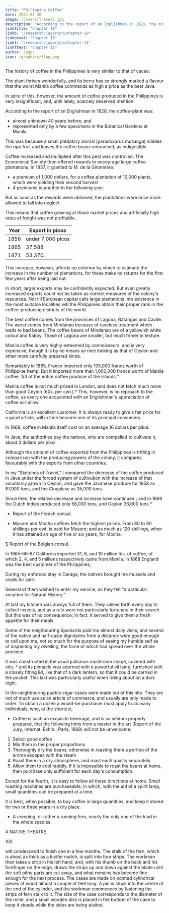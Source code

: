 ```yaml
---
title: "Philippine Coffee"
date: 2022-04-30
image: /covers/travels.jpg
description: "According to the report of an Englishman in 1828, the coffee-plant was almost unknown 40 years before, and was represented only by a few specimens in the Botanical Gardens at Manila"
linkTitle: "Chapter 10"
linkb: "/research/jagor/ph/chapter-10"
linkbtext: "Chapter 10"
linkf: "/research/jagor/ph/chapter-11"
linkftext: "Chapter 11"
author: Jagor
icon: /graphics/flag.png
---
```




The history of coffee in the Philippines is very similar to that of cacao. 

The plant thrives wonderfully, and its berry has so strongly marked a flavour that the worst Manila coffee commands as high a price as the best Java. 

In spite of this, however, the amount of coffee produced in the Philippines is very insignificant, and, until lately, scarcely deserved mention. 

According to the report of an Englishman in 1828, the coffee-plant was:
- almost unknown 40 years before, and
- represented only by a few specimens in the Botanical Gardens at Manila. 

This was because a small predatory animal (paradoxurus musanga) nibbles the ripe fruit and leaves the coffee beans untouched, as indigestible.

Coffee increased and multiplied after this pest was controlled. The Economical Society then offered rewards to encourage large coffee plantations. In 1837, it granted to M. de la Gironnière:
- a premium of 1,000 dollars, for a coffee plantation of 10,000 plants, which were yielding their second harvest
- 4 premiums to another in the following year. 

But as soon as the rewards were obtained, the plantations were once more allowed to fall into neglect. 

This means that coffee growing at those market prices and artificially high rates of freight was not profitable.

Year | Export in picos
--- | ---
1856 | under 7,000 picos
1865 | 37,588
1871 | 53,370.

This increase, however, affords no criterion by which to estimate the increase in the number of plantations, for these make no returns for the first few years after being laid out. 

In short, larger exports may be confidently expected. But even greatly increased exports could not be taken as correct measures of the colony's resources. Not till European capital calls large plantations into existence in the most suitable localities will the Philippines obtain their proper rank in the coffee-producing districts of the world.

The best coffee comes from the provinces of Lagúna, Batangas and Cavíte. The worst comes from Mindanáo because of careless treatment which leads to bad beans. The coffee beans of Mindanao are of a yellowish white colour and flabby. Those of Lagúna are smaller, but much firmer in texture.

Manila coffee is very highly esteemed by connoisseurs, and is very expensive, though it is by no means so nice looking as that of Ceylon and other more carefully prepared kinds. 

Remarkably in 1865, France imported only 105,000 francs worth of Philippine hemp. But it imported more than 1,000,000 francs worth of Manila coffee, 1/3 of the entire coffee produce of the islands.* 

Manila coffee is not much prized in London, and does not fetch much more than good Ceylon (60s. per cwt.).† This, however, is no reproach to the coffee, as every one acquainted with an Englishman's appreciation of coffee will allow.

California is an excellent customer. It is always ready to give a fair price for a good article, will in time become one of its principal consumers. 

In 1868, coffee in Manila itself cost on an average 16 dollars per pikul. 

In Java, the authorities pay the natives, who are compelled to cultivate it, about 3 dollars per pikul.

Although the amount of coffee exported from the Philippines is trifling in comparison with the producing powers of the colony, it compares favourably with the exports from other countries.

In my “Sketches of Travel,” I compared the decrease of the coffee produced in Java under the forced system of cultivution with the increase of that voluntarily grown in Ceylon, and gave the Javanese produce for 1858 as 67,000 tons, and the Cingalese as 35,000 tons. 

Since then, the relative decrease and increase have continued ; and in 1866 the Dutch Indies produced only 56,000 tons, and Ceylon 36,000 tons.*

* Report of the French consul.

+ Mysore and Mocha coffees fetch the highest prices. From 80 to 90 shillings per cwt. is paid for Mysore; and as much as 120 shillings, when it has attained an age of five or six years, for Mocha.

Ş Report of the Belgian consul.

In 1865-66-67 California imported 31, 8, and 10 million lbs. of coffee, of which 2, 4, and 5 millions respectively came from Manila. In 1868 England was the best customer of the Philippines,



During my enforced stay in Darága, the natives brought me mussels and snails for sale. 

Several of them wished to enter my service, as they felt “a particular vocation for Natural History.” 

At last my kitchen was always full of them. They sallied forth every day to collect insects, and as a rule were not particularly fortunate in their search. But this was of no consequence; in fact, it served to give them a fresh appetite for their meals. 

Some of the neighbouring Spaniards paid me almost daily visits; and several of the native and half-caste dignitaries from a distance were good enough to call upon me, not so much for the purpose of seeing my humble self as of inspecting my dwelling, the fame of which had spread over the whole province. 

It was constructed in the usual judicious mushroom shape, covered with nito, † and its pinnacle was adorned with a powerful oil lamp, furnished with a closely fitting lid, like that of a dark lantern, so that it could be carried in the pocket. This last was particularly useful when riding about on a dark night.

In the neighbouring pueblo cigar-cases were made out of this nito. They are not of much use as an article of commerce, and usually are only made to order. To obtain a dozen a would-be purchaser must apply to as many individuals, who, at the shortest,

* Coffee is such an exquisite beverage, and is so seldom properly prepared, that the following hints from a master in the art (Report of the Jury, Internat. Exhib.; Paris, 1868) will not be unwelcome:

1. Select good coffee
2. Mix them in the proper proportions
3. Thoroughly dry the beans, otherwise in roasting them a portion of the aroma escapes with the steam
4. Roast them in a dry atmosphere, and roast each quality separately
5. Allow them to cool rapidly. If it is impossible to roast the beans at home, then purchase only sufficient for each day's consumption. 

Except for the fourth, it is easy to follow all these directions at home. Small roasting machines are purchaseable, in which, with the aid of a spirit lamp, small quantities can be prepared at a time. 

It is best, when possible, to buy coffee in large quantities, and keep it stored for two or three years in a dry place.

+ A creeping, or rather a running fern, nearly the only one of the kind in the whole species.

A NATIVE THEATRE.

103

will condescend to finish one in a few months. The stalk of the fern, which is about as thick as a lucifer match, is split into four strips. The workman then takes a strip in his left hand, and, with his thumb on the back and his forefinger on the edge, draws the strips up and down against the blade until the soft pithy parts are cut away, and what remains has become fine enough for the next process. The cases are made on pointed cylindrical pieces of wood almost a couple of feet long. A pin is stuck into the centre of the end of the cylinder, and the workman commences by fastening the strips of fern stalk to it. The size of the case corresponds to the diameter of the roller, and a small wooden disk is placed in the bottom of the case to keep it steady while the sides are being plaited.

